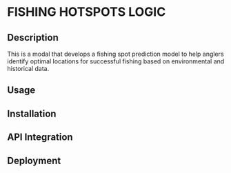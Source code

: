 # FISHING HOTSPOTS LOGIC

## Description

This is a modal that develops a fishing spot prediction model to help anglers identify optimal locations for successful fishing based on environmental and historical data.

## Usage

## Installation

## API Integration

## Deployment
